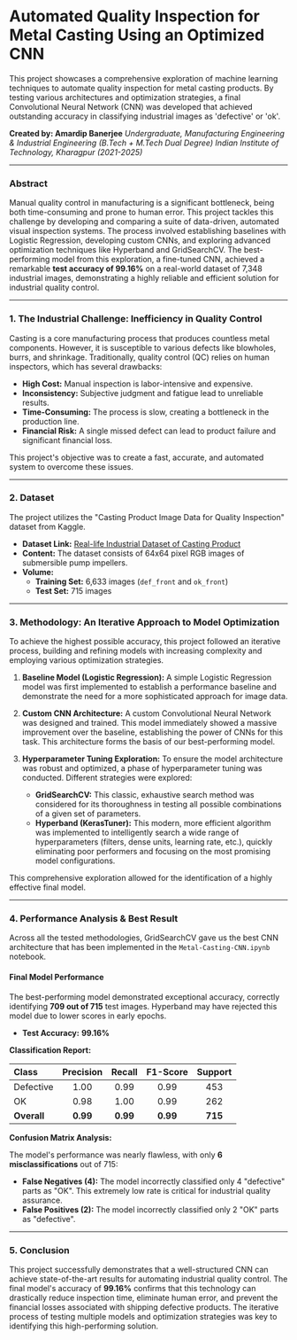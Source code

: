 # Automated Quality Inspection for Metal Casting Using an Optimized CNN

This project showcases a comprehensive exploration of machine learning techniques to automate quality inspection for metal casting products. By testing various architectures and optimization strategies, a final Convolutional Neural Network (CNN) was developed that achieved outstanding accuracy in classifying industrial images as 'defective' or 'ok'.

**Created by: Amardip Banerjee**
_Undergraduate, Manufacturing Engineering & Industrial Engineering (B.Tech + M.Tech Dual Degree)_
_Indian Institute of Technology, Kharagpur (2021-2025)_

---

### **Abstract**

Manual quality control in manufacturing is a significant bottleneck, being both time-consuming and prone to human error. This project tackles this challenge by developing and comparing a suite of data-driven, automated visual inspection systems. The process involved establishing baselines with Logistic Regression, developing custom CNNs, and exploring advanced optimization techniques like Hyperband and GridSearchCV. The best-performing model from this exploration, a fine-tuned CNN, achieved a remarkable **test accuracy of 99.16%** on a real-world dataset of 7,348 industrial images, demonstrating a highly reliable and efficient solution for industrial quality control.

---

### **1. The Industrial Challenge: Inefficiency in Quality Control**

Casting is a core manufacturing process that produces countless metal components. However, it is susceptible to various defects like blowholes, burrs, and shrinkage. Traditionally, quality control (QC) relies on human inspectors, which has several drawbacks:

- **High Cost:** Manual inspection is labor-intensive and expensive.
- **Inconsistency:** Subjective judgment and fatigue lead to unreliable results.
- **Time-Consuming:** The process is slow, creating a bottleneck in the production line.
- **Financial Risk:** A single missed defect can lead to product failure and significant financial loss.

This project's objective was to create a fast, accurate, and automated system to overcome these issues.

---

### **2. Dataset**

The project utilizes the "Casting Product Image Data for Quality Inspection" dataset from Kaggle.

- **Dataset Link:** [Real-life Industrial Dataset of Casting Product](https://www.kaggle.com/datasets/ravirajsinh45/real-life-industrial-dataset-of-casting-product)
- **Content:** The dataset consists of 64x64 pixel RGB images of submersible pump impellers.
- **Volume:**
  - **Training Set:** 6,633 images (`def_front` and `ok_front`)
  - **Test Set:** 715 images

---

### **3. Methodology: An Iterative Approach to Model Optimization**

To achieve the highest possible accuracy, this project followed an iterative process, building and refining models with increasing complexity and employing various optimization strategies.

1.  **Baseline Model (Logistic Regression):** A simple Logistic Regression model was first implemented to establish a performance baseline and demonstrate the need for a more sophisticated approach for image data.

2.  **Custom CNN Architecture:** A custom Convolutional Neural Network was designed and trained. This model immediately showed a massive improvement over the baseline, establishing the power of CNNs for this task. This architecture forms the basis of our best-performing model.

3.  **Hyperparameter Tuning Exploration:** To ensure the model architecture was robust and optimized, a phase of hyperparameter tuning was conducted. Different strategies were explored:
    - **GridSearchCV:** This classic, exhaustive search method was considered for its thoroughness in testing all possible combinations of a given set of parameters.
    - **Hyperband (KerasTuner):** This modern, more efficient algorithm was implemented to intelligently search a wide range of hyperparameters (filters, dense units, learning rate, etc.), quickly eliminating poor performers and focusing on the most promising model configurations.

This comprehensive exploration allowed for the identification of a highly effective final model.

---

### **4. Performance Analysis & Best Result**

Across all the tested methodologies, GridSearchCV gave us the best CNN architecture that has been implemented in the `Metal-Casting-CNN.ipynb` notebook.

#### **Final Model Performance**

The best-performing model demonstrated exceptional accuracy, correctly identifying **709 out of 715** test images. Hyperband may have rejected this model due to lower scores in early epochs.

- **Test Accuracy:** **99.16%**

**Classification Report:**

| Class       | Precision |  Recall  | F1-Score | Support |
| :---------- | :-------: | :------: | :------: | :-----: |
| Defective   |   1.00    |   0.99   |   0.99   |   453   |
| OK          |   0.98    |   1.00   |   0.99   |   262   |
| **Overall** | **0.99**  | **0.99** | **0.99** | **715** |

**Confusion Matrix Analysis:**

The model's performance was nearly flawless, with only **6 misclassifications** out of 715:

- **False Negatives (4):** The model incorrectly classified only 4 "defective" parts as "OK". This extremely low rate is critical for industrial quality assurance.
- **False Positives (2):** The model incorrectly classified only 2 "OK" parts as "defective".

---

### **5. Conclusion**

This project successfully demonstrates that a well-structured CNN can achieve state-of-the-art results for automating industrial quality control. The final model's accuracy of **99.16%** confirms that this technology can drastically reduce inspection time, eliminate human error, and prevent the financial losses associated with shipping defective products. The iterative process of testing multiple models and optimization strategies was key to identifying this high-performing solution.
